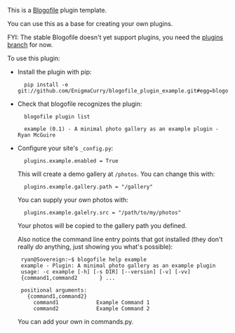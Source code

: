 This is a [Blogofile](http://blogofile.com) plugin template.

You can use this as a base for creating your own plugins.

FYI: The stable Blogofile doesn't yet support plugins, you need the
[plugins
branch](https://github.com/enigmacurry/blogofile/tree/plugins) for
now.

To use this plugin:

* Install the plugin with pip:

        pip install -e git://github.com/EnigmaCurry/blogofile_plugin_example.git#egg=blogofile_plugin_example

* Check that blogofile recognizes the plugin:

        blogofile plugin list

        example (0.1) - A minimal photo gallery as an example plugin - Ryan McGuire

        
* Configure your site's `_config.py`:

        plugins.example.enabled = True

  This will create a demo gallery at `/photos`. You can change this with:

        plugins.example.gallery.path = "/gallery"

  You can supply your own photos with:

        plugins.example.galelry.src = "/path/to/my/photos"

  Your photos will be copied to the gallery path you defined.


  Also notice the command line entry points that got installed (they don't really *do* anything, just showing you what's possible):

       ryan@Sovereign:~$ blogofile help example
       example - Plugin: A minimal photo gallery as an example plugin
       usage: -c example [-h] [-s DIR] [--version] [-v] [-vv]
       {command1,command2       } ...
       
       positional arguments:
         {command1,command2}
           command1            Example Command 1
           command2            Example Command 2
       
  You can add your own in commands.py.
